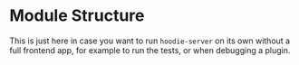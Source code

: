 # Module Structure

This is just here in case you want to run `hoodie-server` on its own without a full frontend app, for example to run the tests, or when debugging a plugin.
